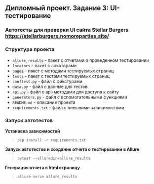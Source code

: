 ## Дипломный проект. Задание 3: UI-тестирование

### Автотесты для проверки UI сайта Stellar Burgers https://stellarburgers.nomoreparties.site/

### Структура проекта


- `allure_results` - пакет с отчетами о проведенном тестировании
- `locators` - пакет с локаторами
- `pages` - пакет с методами тестируемых страниц
- `tests` - пакет с тестами тестируемых страниц
- `conftest.py` - файл с фикстурами
- `data.py` - файл с данные для тестов
- `api.py` - файл с api-методами для доступа к сайту
- `generators.py` - файл с вспомогательными функциями
- `README.md` - описание проекта
- `requirements.txt` - файл с внешними зависимостями


### Запуск автотестов

**Установка зависимостей**

> `pip install -r requirements.txt`

**Запуск автотестов и создание отчета о тестировании в Allure**

> `pytest --alluredir=allure_results`

**Генерация отчета в html страницу**

>`allure serve allure_results`
